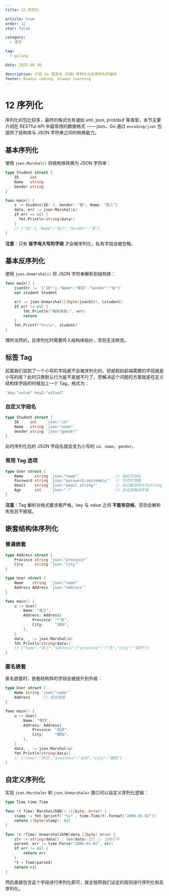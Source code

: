 ```yaml
---
title: 12 序列化

article: true
order: 12
star: false

category:
  - 语言

tag:
  - golang

date: 2025-09-30

description: 介绍 Go 语言中 JSON 序列化与反序列化的操作
footer: Always coding, always learning
---
```


# 12 序列化

序列化的包比较多，最终的格式也有诸如 xml, json, protobuf 等类型，本节主要介绍在 RESTful API 中最常用的数据格式 —— json，Go 通过 `encoding/json` 包提供了结构体与 JSON 字符串之间的转换能力。

## 基本序列化

使用 `json.Marshal()` 将结构体转换为 JSON 字符串：

```go
type Student struct {
    ID     int
    Name   string
    Gender string
}

func main() {
    s := Student{ID: 1, Gender: "男", Name: "张三"}
    data, err := json.Marshal(s)
    if err == nil {
      fmt.Println(string(data))
    }
    // {"ID":1,"Name":"张三","Gender":"男"}
}
```

**注意**：只有 **首字母大写的字段** 才会被序列化，私有字段会被忽略。

## 基本反序列化

使用 `json.Unmarshal()` 将 JSON 字符串解析到结构体：

```go
func main() {
    jsonStr := `{"ID":1,"Name":"李四","Gender":"女"}`
    var student Student

    err := json.Unmarshal([]byte(jsonStr), &student)
    if err != nil {
        fmt.Println("解析失败:", err)
        return
    }
    fmt.Printf("%+v\n", student)
}
```

理所当然的，反序列化时需要传入结构体指针，否则无法修改。

## 标签 Tag

前面我们说到了一个小写的字段是不会被序列化的，但是假如前端需要的字段就是小写的呢？此时只靠默认行为是不是就不行了，而解决这个问题的方案就是在定义结构体字段的时候加上一个 Tag，格式为：

```go
`key:"value" key2:"value2"`
```

### 自定义字段名

```go
type Student struct {
    ID     int    `json:"id"`
    Name   string `json:"name"`
    Gender string `json:"gender"`
}
```

此时序列化后的 JSON 字段名就会变为小写的 `id`、`name`、`gender`。

### 常用 Tag 选项

```go
type User struct {
    Name     string `json:"name"`                // 指定字段名
    Password string `json:"password,omitempty"`  // 为空时忽略
    Email    string `json:"email,string"`        // 永远都序列化为string
    Age      int    `json:"-"`                   // 永远忽略该字段
}
```

**注意**：Tag 解析对格式要求极严格，key 与 value 之间 **不能有空格**，否则会解析失败且不报错。

## 嵌套结构体序列化

### 普通嵌套

```go
type Address struct {
    Province string `json:"province"`
    City     string `json:"city"`
}

type User struct {
    Name    string  `json:"name"`
    Address Address `json:"address"`
}

func main() {
    u := User{
        Name: "张三",
        Address: Address{
            Province: "广东",
            City:     "深圳",
        },
    }
    data, _ := json.Marshal(u)
    fmt.Println(string(data))
    // {"name":"张三","address":{"province":"广东","city":"深圳"}}
}
```

### 匿名嵌套

匿名嵌套时，嵌套结构体的字段会被提升到外层：

```go
type User struct {
    Name string `json:"name"`
    Address      // 匿名嵌套
}

func main() {
    u := User{
        Name: "李四",
        Address: Address{
            Province: "北京",
            City:     "朝阳",
        },
    }
    data, _ := json.Marshal(u)
    fmt.Println(string(data))
    // {"name":"李四","province":"北京","city":"朝阳"}
}
```

## 自定义序列化

实现 `json.Marshaler` 和 `json.Unmarshaler` 接口可以自定义序列化逻辑：

```go
type Time time.Time

func (t Time) MarshalJSON() ([]byte, error) {
    stamp := fmt.Sprintf(`"%s"`, time.Time(t).Format("2006-01-02"))
    return []byte(stamp), nil
}

func (t *Time) UnmarshalJSON(data []byte) error {
    str := string(data[1 : len(data)-1]) // 去掉引号
    parsed, err := time.Parse("2006-01-02", str)
    if err != nil {
        return err
    }
    *t = Time(parsed)
    return nil
}
```

然后直接包含这个字段进行序列化即可，就会按照我们设定的规则进行序列化和反序列化。